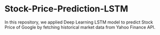 # Stock-Price-Prediction-LSTM
In this repository, we applied Deep Learning LSTM model to predict Stock Price of Google by fetching historical market data from Yahoo Finance API.
